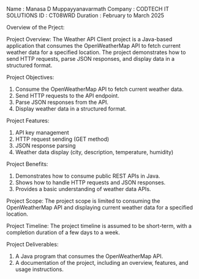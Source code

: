 Name : Manasa D Muppayyanavarmath
Company : CODTECH IT SOLUTIONS
ID : CT08WRD
Duration : February to March 2025

 Overview of the Prject:

Project Overview:
The Weather API Client project is a Java-based application that consumes the OpenWeatherMap API to fetch current weather data for a specified location. The project demonstrates how to send HTTP requests, parse JSON responses, and display data in a structured format.

Project Objectives:
1. Consume the OpenWeatherMap API to fetch current weather data.
2. Send HTTP requests to the API endpoint.
3. Parse JSON responses from the API.
4. Display weather data in a structured format.

Project Features:
1. API key management
2. HTTP request sending (GET method)
3. JSON response parsing
4. Weather data display (city, description, temperature, humidity)

Project Benefits:
1. Demonstrates how to consume public REST APIs in Java.
2. Shows how to handle HTTP requests and JSON responses.
3. Provides a basic understanding of weather data APIs.

Project Scope:
The project scope is limited to consuming the OpenWeatherMap API and displaying current weather data for a specified location.

Project Timeline:
The project timeline is assumed to be short-term, with a completion duration of a few days to a week.

Project Deliverables:
1. A Java program that consumes the OpenWeatherMap API.
2. A documentation of the project, including an overview, features, and usage instructions.
